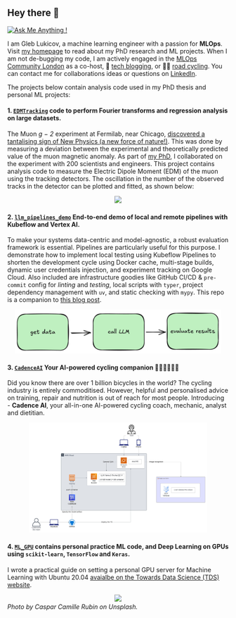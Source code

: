 ## Hey there 👋 

[![Ask Me Anything !](https://img.shields.io/badge/Ask%20me-anything-1abc9c.svg)](https://glukicov.github.io)

I am Gleb Lukicov, a machine learning engineer with a passion for **MLOps**. Visit [my homepage](https://glukicov.github.io) to read about my PhD research and ML projects. When I am not de-bugging my code, I am actively engaged in the [MLOps Community London](https://www.meetup.com/reproducibility-and-productivity-in-data-science/) as a co-host, 📝 [tech blogging](https://medium.com/@lukicov), or 🚴‍♂️ <a href=https://glukicov.github.io/#interests>road cycling</a>. You can contact me for collaborations ideas or questions on [LinkedIn](https://www.linkedin.com/in/glukicov/).


The projects below contain analysis code used in my PhD thesis and personal ML projects:

#### 1. [`EDMTracking`](https://github.com/glukicov/EDMTracking) code to perform Fourier transforms and regression analysis on large datasets. 
The Muon <i>g − 2</i> experiment at Fermilab, near Chicago, [discovered a tantalising sign of New Physics (a new force of nature!)](https://www.bbc.co.uk/news/science-environment-66407099). This was done by measuring a deviation between the experimental and theoretically predicted value of the muon magnetic anomaly. As part of [my PhD](https://glukicov.github.io/#research), I collaborated on the experiment with 200 scientists and engineers. This project contains analysis code to measure the Electric Dipole Moment (EDM) of the muon using the tracking detectors. The oscillation in the number of the observed tracks in the detector can be plotted and fitted, as shown below: 

<div style="text-align:center"><img src="https://github.com/glukicov/EDMTracking/blob/master/docs/edm.gif" height="250" /></div>

#### 2. [`llm_pipelines_demo`](https://github.com/glukicov/llm_pipelines_demo?tab=readme-ov-file) End-to-end demo of local and remote pipelines with Kubeflow and Vertex AI.
To make your systems data-centric and model-agnostic, a robust evaluation framework is essential. Pipelines are particularly useful for this purpose. I demonstrate how to implement local testing using Kubeflow Pipelines to shorten the development cycle using Docker cache, multi-stage builds, dynamic user credentials injection, and experiment tracking on Google Cloud. 
Also included are infrastructure goodies like GitHub CI/CD & `pre-commit` config for *linting* and *testing*, local scripts with `typer`, project dependency management with `uv`, and static checking with `mypy`. This repo is a companion to [this blog post](https://medium.com/@lukicov/ml-pipelines-in-the-age-of-llms-from-local-containers-to-cloud-experiments-1b688dcebee5).

<div style="text-align:center"><img src="https://github.com/glukicov/llm_pipelines_demo/blob/main/docs/imgs/demo.png" height="100" /></div>

#### 3. [`CadenceAI`](https://github.com/glukicov/CadenceAI) Your AI-powered cycling companion 🚴🏻‍♀🤖️🚴‍♂
Did you know there are over 1 billion bicycles in the world? The cycling industry is entirely commoditised. However, helpful and personalised advice on training, repair and nutrition is out of reach for most people.  Introducing - **Cadence AI**, your all-in-one AI-powered cycling coach, mechanic, analyst and dietitian.

<div style="text-align:center"><img src="https://github.com/glukicov/CadenceAI/blob/master/docs/img/mvp1.jpeg" height="250" /></div>

#### 4. [`ML_GPU`](https://github.com/glukicov/ML_GPU) contains personal practice ML code, and Deep Learning on GPUs using `scikit-learn`, `TensorFlow` and `Keras`.

I wrote a practical guide on setting a personal GPU server for Machine Learning with Ubuntu 20.04 <a href=https://towardsdatascience.com/set-up-of-a-personal-gpu-server-for-machine-learning-with-ubuntu-20-04-100e787105ad target="_blank"> avaialbe on the Towards Data Science (TDS) website</a>.

<div style="text-align:center"><img src="https://github.com/glukicov/ML_GPU/blob/master/docs/gpu.jpeg" height="200" /></div>
<i>Photo by Caspar Camille Rubin on Unsplash.</i>
